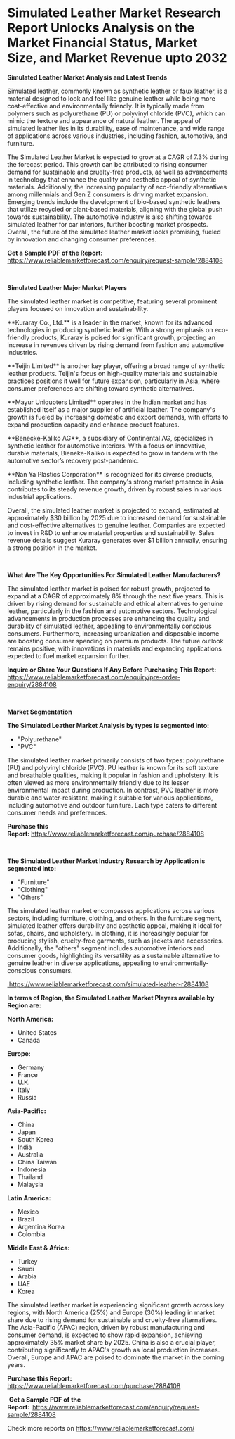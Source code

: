 <p><h1>Simulated Leather Market Research Report Unlocks Analysis on the Market Financial Status, Market Size, and Market Revenue upto 2032</h1></p><p><strong>Simulated Leather Market Analysis and Latest Trends</strong></p>
<p><p>Simulated leather, commonly known as synthetic leather or faux leather, is a material designed to look and feel like genuine leather while being more cost-effective and environmentally friendly. It is typically made from polymers such as polyurethane (PU) or polyvinyl chloride (PVC), which can mimic the texture and appearance of natural leather. The appeal of simulated leather lies in its durability, ease of maintenance, and wide range of applications across various industries, including fashion, automotive, and furniture.</p><p>The Simulated Leather Market is expected to grow at a CAGR of 7.3% during the forecast period. This growth can be attributed to rising consumer demand for sustainable and cruelty-free products, as well as advancements in technology that enhance the quality and aesthetic appeal of synthetic materials. Additionally, the increasing popularity of eco-friendly alternatives among millennials and Gen Z consumers is driving market expansion. Emerging trends include the development of bio-based synthetic leathers that utilize recycled or plant-based materials, aligning with the global push towards sustainability. The automotive industry is also shifting towards simulated leather for car interiors, further boosting market prospects. Overall, the future of the simulated leather market looks promising, fueled by innovation and changing consumer preferences.</p></p>
<p><strong>Get a Sample PDF of the Report:&nbsp;</strong> <a href="https://www.reliablemarketforecast.com/enquiry/request-sample/2884108?utm_campaign=2284&utm_medium=2&utm_source=Github&utm_content=ia&utm_term=13032025&utm_id=simulated-leather">https://www.reliablemarketforecast.com/enquiry/request-sample/2884108</a></p>
<p>&nbsp;</p>
<p><strong>Simulated Leather Major Market Players</strong></p>
<p><p>The simulated leather market is competitive, featuring several prominent players focused on innovation and sustainability. </p><p>**Kuraray Co., Ltd.** is a leader in the market, known for its advanced technologies in producing synthetic leather. With a strong emphasis on eco-friendly products, Kuraray is poised for significant growth, projecting an increase in revenues driven by rising demand from fashion and automotive industries.</p><p>**Teijin Limited** is another key player, offering a broad range of synthetic leather products. Teijin's focus on high-quality materials and sustainable practices positions it well for future expansion, particularly in Asia, where consumer preferences are shifting toward synthetic alternatives.</p><p>**Mayur Uniquoters Limited** operates in the Indian market and has established itself as a major supplier of artificial leather. The company's growth is fueled by increasing domestic and export demands, with efforts to expand production capacity and enhance product features.</p><p>**Benecke-Kaliko AG**, a subsidiary of Continental AG, specializes in synthetic leather for automotive interiors. With a focus on innovative, durable materials, Bieneke-Kaliko is expected to grow in tandem with the automotive sector’s recovery post-pandemic.</p><p>**Nan Ya Plastics Corporation** is recognized for its diverse products, including synthetic leather. The company's strong market presence in Asia contributes to its steady revenue growth, driven by robust sales in various industrial applications.</p><p>Overall, the simulated leather market is projected to expand, estimated at approximately $30 billion by 2025 due to increased demand for sustainable and cost-effective alternatives to genuine leather. Companies are expected to invest in R&D to enhance material properties and sustainability. Sales revenue details suggest Kuraray generates over $1 billion annually, ensuring a strong position in the market.</p></p>
<p>&nbsp;</p>
<p><strong>What Are The Key Opportunities For Simulated Leather Manufacturers?</strong></p>
<p><p>The simulated leather market is poised for robust growth, projected to expand at a CAGR of approximately 8% through the next five years. This is driven by rising demand for sustainable and ethical alternatives to genuine leather, particularly in the fashion and automotive sectors. Technological advancements in production processes are enhancing the quality and durability of simulated leather, appealing to environmentally conscious consumers. Furthermore, increasing urbanization and disposable income are boosting consumer spending on premium products. The future outlook remains positive, with innovations in materials and expanding applications expected to fuel market expansion further.</p></p>
<p><strong>Inquire or Share Your Questions If Any Before Purchasing This Report:</strong> <a href="https://www.reliablemarketforecast.com/enquiry/pre-order-enquiry/2884108?utm_campaign=2284&utm_medium=2&utm_source=Github&utm_content=ia&utm_term=13032025&utm_id=simulated-leather">https://www.reliablemarketforecast.com/enquiry/pre-order-enquiry/2884108</a></p>
<p>&nbsp;</p>
<p><strong>Market Segmentation</strong></p>
<p><strong>The Simulated Leather Market Analysis by types is segmented into:</strong></p>
<p><ul><li>"Polyurethane"</li><li>"PVC"</li></ul></p>
<p><p>The simulated leather market primarily consists of two types: polyurethane (PU) and polyvinyl chloride (PVC). PU leather is known for its soft texture and breathable qualities, making it popular in fashion and upholstery. It is often viewed as more environmentally friendly due to its lesser environmental impact during production. In contrast, PVC leather is more durable and water-resistant, making it suitable for various applications, including automotive and outdoor furniture. Each type caters to different consumer needs and preferences.</p></p>
<p><strong>Purchase this Report:&nbsp;</strong><a href="https://www.reliablemarketforecast.com/purchase/2884108?utm_campaign=2284&utm_medium=2&utm_source=Github&utm_content=ia&utm_term=13032025&utm_id=simulated-leather">https://www.reliablemarketforecast.com/purchase/2884108</a></p>
<p>&nbsp;</p>
<p><strong>The Simulated Leather Market Industry Research by Application is segmented into:</strong></p>
<p><ul><li>"Furniture"</li><li>"Clothing"</li><li>"Others"</li></ul></p>
<p><p>The simulated leather market encompasses applications across various sectors, including furniture, clothing, and others. In the furniture segment, simulated leather offers durability and aesthetic appeal, making it ideal for sofas, chairs, and upholstery. In clothing, it is increasingly popular for producing stylish, cruelty-free garments, such as jackets and accessories. Additionally, the "others" segment includes automotive interiors and consumer goods, highlighting its versatility as a sustainable alternative to genuine leather in diverse applications, appealing to environmentally-conscious consumers.</p></p>
<p><a href="https://www.reliablemarketforecast.com/simulated-leather-r2884108?utm_campaign=2284&utm_medium=2&utm_source=Github&utm_content=ia&utm_term=13032025&utm_id=simulated-leather">&nbsp;https://www.reliablemarketforecast.com/simulated-leather-r2884108</a></p>
<p><strong>In terms of Region, the Simulated Leather Market Players available by Region are:</strong></p>
<p>
    <p> <strong> North America: </strong>
        <ul>
            <li>United States</li>
            <li>Canada</li>
        </ul>
        </p> 
    <p> <strong> Europe: </strong>
        <ul>
            <li>Germany</li>
            <li>France</li>
            <li>U.K.</li>
            <li>Italy</li>
            <li>Russia</li>
        </ul>
        </p> 
    <p> <strong> Asia-Pacific: </strong>
        <ul>
            <li>China</li>
            <li>Japan</li>
            <li>South Korea</li>
            <li>India</li>
            <li>Australia</li>
            <li>China Taiwan</li>
            <li>Indonesia</li>
            <li>Thailand</li>
            <li>Malaysia</li>
        </ul>
        </p> 
    <p> <strong> Latin America: </strong>
        <ul>
            <li>Mexico</li>
            <li>Brazil</li>
            <li>Argentina Korea</li>
            <li>Colombia</li>
        </ul>
        </p> 
    <p> <strong> Middle East & Africa: </strong>
        <ul>
            <li>Turkey</li>
            <li>Saudi</li>
            <li>Arabia</li>
            <li>UAE</li>
            <li>Korea</li>
        </ul>
    </p>
    </p>
<p><p>The simulated leather market is experiencing significant growth across key regions, with North America (25%) and Europe (30%) leading in market share due to rising demand for sustainable and cruelty-free alternatives. The Asia-Pacific (APAC) region, driven by robust manufacturing and consumer demand, is expected to show rapid expansion, achieving approximately 35% market share by 2025. China is also a crucial player, contributing significantly to APAC's growth as local production increases. Overall, Europe and APAC are poised to dominate the market in the coming years.</p></p>
<p><strong>Purchase this Report: </strong><a href="https://www.reliablemarketforecast.com/purchase/2884108?utm_campaign=2284&utm_medium=2&utm_source=Github&utm_content=ia&utm_term=13032025&utm_id=simulated-leather">https://www.reliablemarketforecast.com/purchase/2884108</a></p>
<p>&nbsp;<strong>Get a Sample PDF of the Report:&nbsp;&nbsp;</strong><a href="https://www.reliablemarketforecast.com/enquiry/request-sample/2884108?utm_campaign=2284&utm_medium=2&utm_source=Github&utm_content=ia&utm_term=13032025&utm_id=simulated-leather">https://www.reliablemarketforecast.com/enquiry/request-sample/2884108</a></p>
<p><strong></strong></p>
<p>Check more reports on <a href="https://www.reliablemarketforecast.com/?utm_campaign=2284&utm_medium=2&utm_source=Github&utm_content=ia&utm_term=13032025&utm_id=simulated-leather">https://www.reliablemarketforecast.com/</a></p>